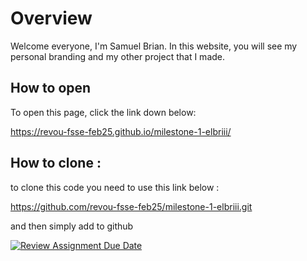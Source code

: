 # Overview

Welcome everyone, I'm Samuel Brian. In this website, you will see my personal branding and my other project that I made.

## How to open

To open this page, click the link down below:

https://revou-fsse-feb25.github.io/milestone-1-elbriii/

## How to clone :

to clone this code you need to use this link below :

https://github.com/revou-fsse-feb25/milestone-1-elbriii.git

and then simply add to github

[![Review Assignment Due Date](https://classroom.github.com/assets/deadline-readme-button-22041afd0340ce965d47ae6ef1cefeee28c7c493a6346c4f15d667ab976d596c.svg)](https://classroom.github.com/a/zOa-lK1T)
